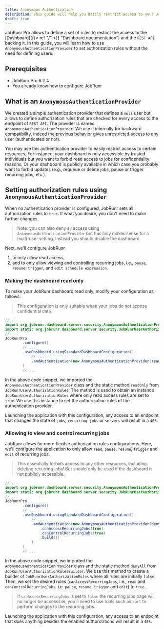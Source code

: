 ```yaml
---
title: Anonymous Authentication
description: This guide will help you easily restrict access to your JobRunr dashboard using an anonymous authentication provider.
draft: true
---
```

JobRunr Pro allows to define a set of rules to restrict the access to the [Dashboard]({{< ref "/" >}} "Dashboard documentation") and the `REST API` backing it. In this guide, you will learn how to use `AnonymousAuthenticationProvider` to set authorization rules without the need for defining users.

## Prerequisites
- JobRunr Pro 6.2.4
- You already know how to configure JobRunr

## What is an `AnonymousAuthenticationProvider`
We created a simple authentication provider that defines a `null` user but allows to define authorization rules that are checked for every access to the endpoint of `REST API`. The provider is named `AnonymousAuthenticationProvider`. We use it internally for backward compatibility, indeed the previous behavior gives unrestricted access to any user (authenticated or not).

You may use this authentication provider to easily restrict access to certain resources. For instance, your dashboard is only accessible by trusted individuals but you want to forbid read access to jobs for confidentiality reasons. Or your dashboard is publicly available in which case you probably want to forbid updates (e.g., requeue or delete jobs, pause or trigger recurring jobs, etc.).

## Setting authorization rules using `AnonymousAuthenticationProvider`
When no authentication provider is configured, JobRunr sets all authorization rules to `true`. If what you desire, you don't need to make further changes.

> Note: you can also deny all access using `AnonymousAuthenticationProvider` but this only makes sense for a multi-user setting. Instead you should disable the dashboard.

Next, we'll configure JobRunr
1. to only allow read access,
2. and to only allow viewing and controlling recurring jobs, i.e., `pause`, `resume`, `trigger`, and `edit schedule expression`.

### Making the dashboard read only
To make your JobRunr dashboard read only, modify your configuration as follows: 

> This configuration is only suitable when your jobs do not expose confidential data.

```java
// ...
import org.jobrunr.dashboard.server.security.AnonymousAuthenticationProvider;
import static org.jobrunr.dashboard.server.security.JobRunrUserAuthorizationRules.readOnly;
// ...
JobRunrPro
        .configure()
        // ...
        .useDashboard(usingStandardDashboardConfiguration()
            // ...
            .andAuthentication(new AnonymousAuthenticationProvider(readOnly()))
        )
        // ...
```

In the above code snippet, we imported the `AnonymousAuthenticationProvider` class and the static method `readOnly` from `JobRunrUserAuthorizationRules`. The method is used to obtain an instance `JobRunrUserAuthorizationRules` where only read access rules are set to `true`. We use this instance to set the authorization rules of the authentication provider.

Launching the application with this configuration, any access to an endpoint that changes the state of `jobs`, `recurring jobs` or `servers` will result in a `403`.

### Allowing to view and control recurring jobs
JobRunr allows for more flexible authorization rules configurations. Here, we'll configure the application to only allow `read`, `pause`, `resume`, `trigger` and `edit` of recurring jobs. 

> This essentially forbids access to any other resources, including deleting recurring jobs! But should only be used if the dashboard is not publicly accessible.

```java
// ...
import org.jobrunr.dashboard.server.security.AnonymousAuthenticationProvider;
import static org.jobrunr.dashboard.server.security.JobRunrUserAuthorizationRulesBuilder.denyAll;
// ...
JobRunrPro
        .configure()
        // ...
        .useDashboard(usingStandardDashboardConfiguration()
            // ...
            .andAuthentication(new AnonymousAuthenticationProvider(denyAll()
                .canAccessRecurringJobs(true)
                .canControlRecurringJobs(true)
                .build())
            )
        )
        // ...
```

In the above code snippet, we imported the `AnonymousAuthenticationProvider` class and the static method `denyAll` from `JobRunrUserAuthorizationRulesBuilder`. We use this method to create a builder of `JobRunrUserAuthorizationRules` where all rules are initially `false`. Then, we set the desired rules (`canAccessRecurringJobs`, i.e., `read` and `canControlRecurringJobs`, i.e. `pause`, `resume`, `trigger` and `edit`) to `true`.

> If `canAccessRecurringJobs` is set to `false` the recurring jobs page will no longer be accessible, you'll need to use tools such as `curl` to perform changes to the recurring jobs.

Launching the application with this configuration, any access to an endpoint that does anything besides the enabled authorizations will result in a `403`.
